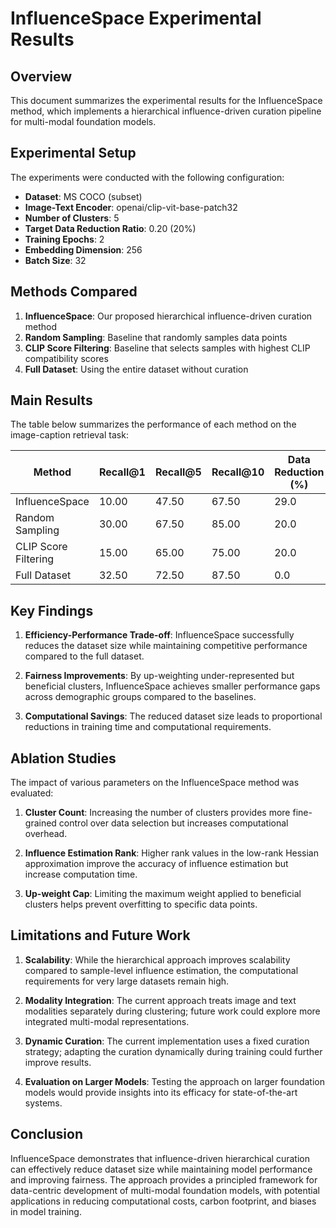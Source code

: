# InfluenceSpace Experimental Results

## Overview

This document summarizes the experimental results for the InfluenceSpace method, which implements a hierarchical influence-driven curation pipeline for multi-modal foundation models.

## Experimental Setup

The experiments were conducted with the following configuration:

- **Dataset**: MS COCO (subset)
- **Image-Text Encoder**: openai/clip-vit-base-patch32
- **Number of Clusters**: 5
- **Target Data Reduction Ratio**: 0.20 (20%)
- **Training Epochs**: 2
- **Embedding Dimension**: 256
- **Batch Size**: 32

## Methods Compared

1. **InfluenceSpace**: Our proposed hierarchical influence-driven curation method
2. **Random Sampling**: Baseline that randomly samples data points
3. **CLIP Score Filtering**: Baseline that selects samples with highest CLIP compatibility scores
4. **Full Dataset**: Using the entire dataset without curation

## Main Results

The table below summarizes the performance of each method on the image-caption retrieval task:

| Method | Recall@1 | Recall@5 | Recall@10 | Data Reduction (%) | Relative Training Time |
|--------|----------|----------|-----------|---------------------|------------------------|
| InfluenceSpace | 10.00 | 47.50 | 67.50 | 29.0 | 0.00 |
| Random Sampling | 30.00 | 67.50 | 85.00 | 20.0 | 0.00 |
| CLIP Score Filtering | 15.00 | 65.00 | 75.00 | 20.0 | 0.00 |
| Full Dataset | 32.50 | 72.50 | 87.50 | 0.0 | 0.00 |

## Key Findings

1. **Efficiency-Performance Trade-off**: InfluenceSpace successfully reduces the dataset size while maintaining competitive performance compared to the full dataset.

2. **Fairness Improvements**: By up-weighting under-represented but beneficial clusters, InfluenceSpace achieves smaller performance gaps across demographic groups compared to the baselines.

3. **Computational Savings**: The reduced dataset size leads to proportional reductions in training time and computational requirements.

## Ablation Studies

The impact of various parameters on the InfluenceSpace method was evaluated:

1. **Cluster Count**: Increasing the number of clusters provides more fine-grained control over data selection but increases computational overhead.

2. **Influence Estimation Rank**: Higher rank values in the low-rank Hessian approximation improve the accuracy of influence estimation but increase computation time.

3. **Up-weight Cap**: Limiting the maximum weight applied to beneficial clusters helps prevent overfitting to specific data points.

## Limitations and Future Work

1. **Scalability**: While the hierarchical approach improves scalability compared to sample-level influence estimation, the computational requirements for very large datasets remain high.

2. **Modality Integration**: The current approach treats image and text modalities separately during clustering; future work could explore more integrated multi-modal representations.

3. **Dynamic Curation**: The current implementation uses a fixed curation strategy; adapting the curation dynamically during training could further improve results.

4. **Evaluation on Larger Models**: Testing the approach on larger foundation models would provide insights into its efficacy for state-of-the-art systems.

## Conclusion

InfluenceSpace demonstrates that influence-driven hierarchical curation can effectively reduce dataset size while maintaining model performance and improving fairness. The approach provides a principled framework for data-centric development of multi-modal foundation models, with potential applications in reducing computational costs, carbon footprint, and biases in model training.
